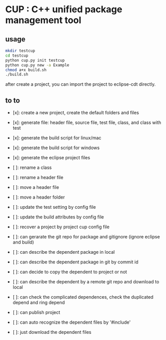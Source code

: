 # CUP : C++ unified package management tool

## usage

~~~bash
mkdir testcup
cd testcup
python cup.py init testcup
python cup.py new -a Example
chmod a+x build.sh
./build.sh
~~~

after create a project, you can import the project to eclipse-cdt directly.


## to to

- [x]: create a new project, create the default folders and files
- [x]: generate file: header file, source file, test file, class, and class with test
- [x]: generate the build script for linux/mac
- [x]: generate the build script for windows
- [x]: generate the eclipse project files

- [ ]: rename a class
- [ ]: rename a header file
- [ ]: move a header file
- [ ]: move a header folder

- [ ]: update the test setting by config file
- [ ]: update the build attributes by config file
- [ ]: recover a project by project cup config file

- [ ]: can gerarate the git repo for package and gitignore (ignore eclipse and build)

- [ ]: can describe the dependent package in local
- [ ]: can describe the dependent package in git by commit id
- [ ]: can decide to copy the dependent to project or not
- [ ]: can describe the dependent by a remote git repo and download to local
- [ ]: can check the complicated dependences, check the duplicated depend and ring depend
- [ ]: can publish project
- [ ]: can auto recognize the dependent files by '#include'
- [ ]: just download the dependent files
